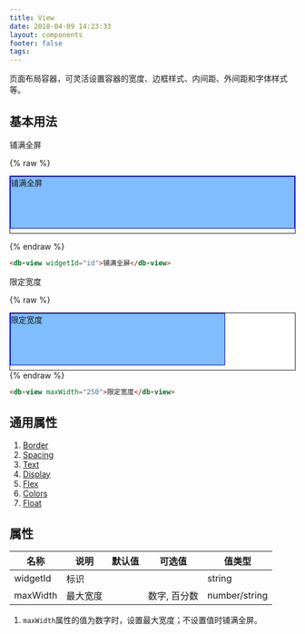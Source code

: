 ```yaml
---
title: View
date: 2018-04-09 14:23:33
layout: components
footer: false
tags:
---
```


页面布局容器，可灵活设置容器的宽度、边框样式、内间距、外间距和字体样式等。

## 基本用法

铺满全屏

{% raw %}
<div style="background-color:white;height:100px; border: 1px solid;" class="container-fluid">
    <div id="id" style="background-color:#80bdff;height:90%; border: 1px solid blue;" class="mt-1">
        铺满全屏
    </div>
</div>

{% endraw %}

```html
<db-view widgetId="id">铺满全屏</db-view>
```

限定宽度

{% raw %}
<div style="background-color:white;height:100px; border: 1px solid; " class="container-fluid">
    <div style="background-color:#80bdff;height:90%; border: 1px solid blue; max-width:75%;" class="mt-1">
        限定宽度
    </div>
</div>
{% endraw %}

```html
<db-view maxWidth="250">限定宽度</db-view>
```

## 通用属性

1. [Border](../Utilities/Border.html)
1. [Spacing](../Utilities/Spacing.html)
1. [Text](../Utilities/Text.html)
1. [Display](../Utilities/Display.html)
1. [Flex](../Utilities/Flex.html)
1. [Colors](../Utilities/Colors.html)
1. [Float](../Utilities/Float.html)

## 属性

| 名称  | 说明 | 默认值 | 可选值 | 值类型 |
| ----- | ------ | ----- | ----- | --------- |
| widgetId | 标识 | | | string |
| maxWidth | 最大宽度 | | 数字, 百分数 | number/string |

1. `maxWidth`属性的值为数字时，设置最大宽度；不设置值时铺满全屏。
